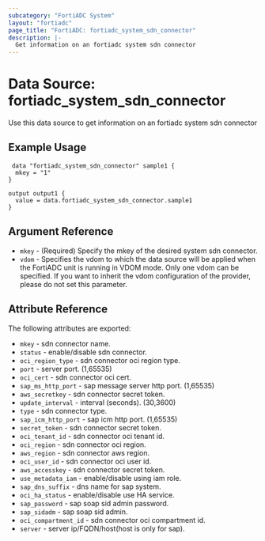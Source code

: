 ```yaml
---
subcategory: "FortiADC System"
layout: "fortiadc"
page_title: "FortiADC: fortiadc_system_sdn_connector"
description: |-
  Get information on an fortiadc system sdn connector
---
```


# Data Source: fortiadc_system_sdn_connector
Use this data source to get information on an fortiadc system sdn connector

## Example Usage

```hcl
 data "fortiadc_system_sdn_connector" sample1 {
  mkey = "1"
}

output output1 {
  value = data.fortiadc_system_sdn_connector.sample1
}
```

## Argument Reference
* `mkey` - (Required) Specify the mkey of the desired  system sdn connector.
* `vdom` - Specifies the vdom to which the data source will be applied when the FortiADC unit is running in VDOM mode. Only one vdom can be specified. If you want to inherit the vdom configuration of the provider, please do not set this parameter.


## Attribute Reference

The following attributes are exported:

* `mkey` - sdn connector name.
* `status` - enable/disable sdn connector. 
* `oci_region_type` - sdn connector oci region type. 
* `port` - server port. (1,65535)
* `oci_cert` - sdn connector oci cert. 
* `sap_ms_http_port` - sap message server http port. (1,65535)
* `aws_secretkey` - sdn connector secret token. 
* `update_interval` - interval (seconds). (30,3600)
* `type` - sdn connector type. 
* `sap_icm_http_port` - sap icm http port. (1,65535)
* `secret_token` - sdn connector secret token. 
* `oci_tenant_id` - sdn connector oci tenant id. 
* `oci_region` - sdn connector oci region. 
* `aws_region` - sdn connector aws region. 
* `oci_user_id` - sdn connector oci user id. 
* `aws_accesskey` - sdn connector secret token. 
* `use_metadata_iam` - enable/disable using iam role. 
* `sap_dns_suffix` - dns name for sap system. 
* `oci_ha_status` - enable/disable use HA service. 
* `sap_password` - sap soap sid admin password. 
* `sap_sidadm` - sap soap sid admin. 
* `oci_compartment_id` - sdn connector oci compartment id. 
* `server` - server ip/FQDN/host(host is only for sap). 

